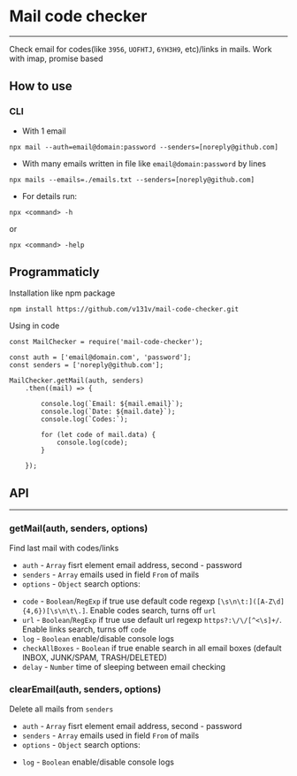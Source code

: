 # Mail code checker

---

Check email for codes(like `3956`, `UOFHTJ`, `6YH3H9`, etc)/links in mails. Work with imap, promise based

## How to use

### CLI

* With 1 email
```
npx mail --auth=email@domain:password --senders=[noreply@github.com]
```

* With many emails written in file like `email@domain:password` by lines
```
npx mails --emails=./emails.txt --senders=[noreply@github.com]
```

* For details run:
```
npx <command> -h
```
or
```
npx <command> -help
```

## Programmaticly

Installation like npm package
```
npm install https://github.com/v131v/mail-code-checker.git
```

Using in code
```
const MailChecker = require('mail-code-checker');

const auth = ['email@domain.com', 'password'];
const senders = ['noreply@github.com'];

MailChecker.getMail(auth, senders)
	.then((mail) => {

		console.log(`Email: ${mail.email}`);
		console.log(`Date: ${mail.date}`);
		console.log(`Codes:`);

		for (let code of mail.data) {
			console.log(code);
		}

	});
```

## API

---

### getMail(auth, senders, options)
Find last mail with codes/links

* `auth` - `Array` fisrt element email address, second - password
* `senders` - `Array` emails used in field `From` of mails
* `options` - `Object` search options:

- `code` - `Boolean`/`RegExp` if true use default code regexp `[\s\n\t:]([A-Z\d]{4,6})[\s\n\t\.]`. Enable codes search, turns off `url`
- `url` - `Boolean`/`RegExp` if true use default url regexp `https?:\/\/[^<\s]+/`. Enable links search, turns off `code`
- `log` - `Boolean` enable/disable console logs
- `checkAllBoxes` - `Boolean` if true enable search in all email boxes (default INBOX, JUNK/SPAM, TRASH/DELETED)
- `delay` - `Number` time of sleeping between email checking

### clearEmail(auth, senders, options)
Delete all mails from `senders`

* `auth` - `Array` fisrt element email address, second - password
* `senders` - `Array` emails used in field `From` of mails
* `options` - `Object` search options:

- `log` - `Boolean` enable/disable console logs
